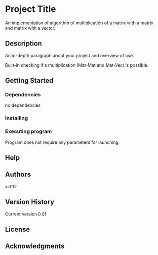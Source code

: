# Project Title

An implementation of algorithm of multiplication of a matrix with a matrix and matrix with a vector.

## Description

An in-depth paragraph about your project and overview of use.

Built-in checking if a multiplication (Mat-Mat and Mat-Vec) is possible.

## Getting Started


### Dependencies

no dependencies

### Installing


### Executing program

Program does not require any parameters for launching.

## Help

## Authors

vch12

## Version History

Current version 0.01

## License


## Acknowledgments

